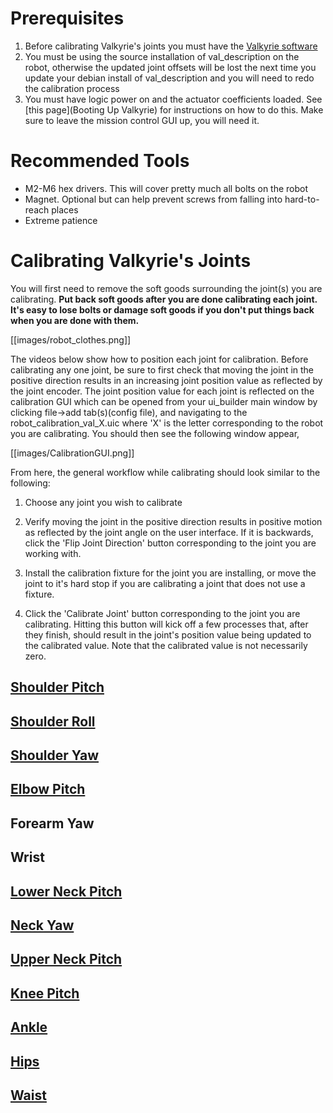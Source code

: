 # Prerequisites
1. Before calibrating Valkyrie's joints you must have the [Valkyrie software](https://github.com/NASA-JSC-Robotics/valkyrie/wiki/Get-Valkyrie-Code)
2. You must be using the source installation of val_description on the robot, otherwise the updated joint offsets will be lost the next time you update your debian install of val_description and you will need to redo the calibration process
3. You must have logic power on and the actuator coefficients loaded. See [this page](Booting Up Valkyrie) for instructions on how to do this. Make sure to leave the mission control GUI up, you will need it.

# Recommended Tools
* M2-M6 hex drivers. This will cover pretty much all bolts on the robot
* Magnet. Optional but can help prevent screws from falling into hard-to-reach places
* Extreme patience

# Calibrating Valkyrie's Joints
You will first need to remove the soft goods surrounding the joint(s) you are calibrating.
**Put back soft goods after you are done calibrating each joint.  It's easy to lose bolts or damage soft goods if you don't put things back when you are done with them.**

[[images/robot_clothes.png]]

The videos below show how to position each joint for calibration. Before calibrating any one joint, be sure to first check that moving the joint in the positive direction results in an increasing joint position value as reflected by the joint encoder. The joint position value for each joint is reflected on the calibration GUI which can be opened from your ui_builder main window by clicking file->add tab(s)(config file), and navigating to the robot_calibration_val_X.uic where 'X' is the letter corresponding to the robot you are calibrating. You should then see the following window appear,

[[images/CalibrationGUI.png]]

From here, the general workflow while calibrating should look similar to the following:

1. Choose any joint you wish to calibrate

2. Verify moving the joint in the positive direction results in positive motion as reflected by the joint angle on the user interface. If it is backwards, click the 'Flip Joint Direction' button corresponding to the joint you are working with. 

3. Install the calibration fixture for the joint you are installing, or move the joint to it's hard stop if you are calibrating a joint that does not use a fixture. 

4. Click the 'Calibrate Joint' button corresponding to the joint you are calibrating. Hitting this button will kick off a few processes that, after they finish, should result in the joint's position value being updated to the calibrated value. Note that the calibrated value is not necessarily zero.

## [Shoulder Pitch](https://www.youtube.com/watch?v=i_R_QV1J_CA)

## [Shoulder Roll](https://www.youtube.com/watch?v=QIns0CLNaQc)

## [Shoulder Yaw](https://youtu.be/vYu5TmopCmc)

## [Elbow Pitch](https://www.youtube.com/watch?v=-FDrI2PnfEU)

## Forearm Yaw

## Wrist

## [Lower Neck Pitch](https://youtu.be/ociZaKF0tQw)

## [Neck Yaw](https://youtu.be/Kh7yX1gp57s)

## [Upper Neck Pitch](https://www.youtube.com/watch?v=7lFraUiKlNY&feature=youtu.be)

## [Knee Pitch](https://youtu.be/ejU2QimhXzI)

## [Ankle](https://youtu.be/XuRsS6dZCk8)

## [Hips](https://youtu.be/FPSuRZxlhFw)

## [Waist](https://www.youtube.com/watch?v=mTMlzIQrnAw&feature=youtu.be)